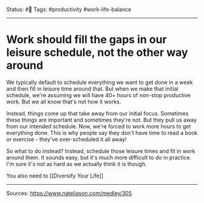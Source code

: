 Status: #🌱
Tags: #productivity #work-life-balance 
***
# Work should fill the gaps in our leisure schedule, not the other way around

We typically default to schedule everything we want to get done in a week and then fill in leisure time around that. But when we make that initial schedule, we're assuming we will have 40+ hours of non-stop productive work. But we all know that's not how it works.

Instead, things come up that take away from our initial focus. Sometimes these things are important and sometimes they're not. But they pull us away from our intended schedule. Now, we're forced to work more hours to get everything done. This is why people say they don't have time to read a book or exercise - they've over-scheduled it all away!

So what to do instead? Instead, schedule those leisure times and fit in work around them. It sounds easy, but it's much more difficult to do in practice. I'm sure it's not as hard as we actually think it is though.

You also need to [[Diversify Your Life]]

***
Sources: https://www.nateliason.com/medley/305